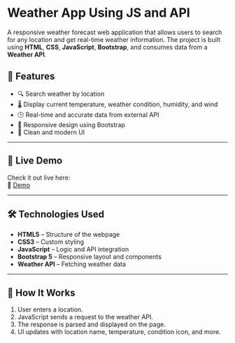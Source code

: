 # Weather App Using JS and API

A responsive weather forecast web application that allows users to search for any location and get real-time weather information. The project is built using **HTML**, **CSS**, **JavaScript**, **Bootstrap**, and consumes data from a **Weather API**.
## 📌 Features

- 🔍 Search weather by location
- 🌡️ Display current temperature, weather condition, humidity, and wind
- 🕒 Real-time and accurate data from external API
- 📱 Responsive design using Bootstrap
- 🎨 Clean and modern UI

---

## 🚀 Live Demo

Check it out live here:  
🔗 [Demo](https://fakhrbasha.github.io/Weather/)

---

## 🛠️ Technologies Used

- **HTML5** – Structure of the webpage
- **CSS3** – Custom styling
- **JavaScript** – Logic and API integration
- **Bootstrap 5** – Responsive layout and components
- **Weather API** – Fetching weather data

---

## 🧠 How It Works

1. User enters a location.
2. JavaScript sends a request to the weather API.
3. The response is parsed and displayed on the page.
4. UI updates with location name, temperature, condition icon, and more.


